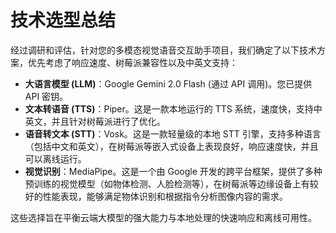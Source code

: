 # 技术选型总结

经过调研和评估，针对您的多模态视觉语音交互助手项目，我们确定了以下技术方案，优先考虑了响应速度、树莓派兼容性以及中英文支持：

*   **大语言模型 (LLM)**：Google Gemini 2.0 Flash (通过 API 调用)。您已提供 API 密钥。
*   **文本转语音 (TTS)**：Piper。这是一款本地运行的 TTS 系统，速度快，支持中英文，并且针对树莓派进行了优化。
*   **语音转文本 (STT)**：Vosk。这是一款轻量级的本地 STT 引擎，支持多种语言（包括中文和英文），在树莓派等嵌入式设备上表现良好，响应速度快，并且可以离线运行。
*   **视觉识别**：MediaPipe。这是一个由 Google 开发的跨平台框架，提供了多种预训练的视觉模型（如物体检测、人脸检测等），在树莓派等边缘设备上有较好的性能表现，能够满足物体识别和根据指令分析图像内容的需求。

这些选择旨在平衡云端大模型的强大能力与本地处理的快速响应和离线可用性。
